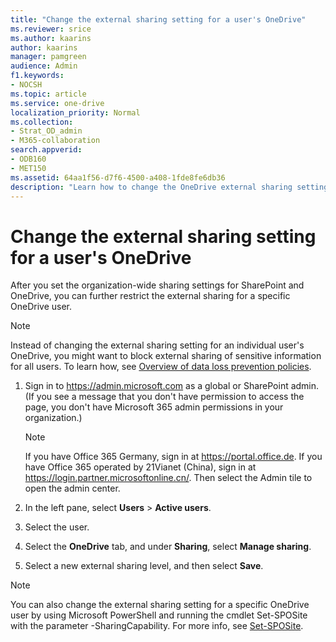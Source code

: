 ```yaml
---
title: "Change the external sharing setting for a user's OneDrive"
ms.reviewer: srice
ms.author: kaarins
author: kaarins
manager: pamgreen
audience: Admin
f1.keywords:
- NOCSH
ms.topic: article
ms.service: one-drive
localization_priority: Normal
ms.collection: 
- Strat_OD_admin
- M365-collaboration
search.appverid:
- ODB160
- MET150
ms.assetid: 64aa1f56-d7f6-4500-a408-1fde8fe6db36
description: "Learn how to change the OneDrive external sharing setting for a user in the Microsoft 365 admin center."
---
```


# Change the external sharing setting for a user's OneDrive

After you set the organization-wide sharing settings for SharePoint and OneDrive, you can further restrict the external sharing for a specific OneDrive user. 

> [!NOTE]
> Instead of changing the external sharing setting for an individual user's OneDrive, you might want to block external sharing of sensitive information for all users. To learn how, see [Overview of data loss prevention policies](/office365/securitycompliance/data-loss-prevention-policies).

  
1. Sign in to https://admin.microsoft.com as a global or SharePoint admin. (If you see a message that you don't have permission to access the page, you don't have Microsoft 365 admin permissions in your organization.)
    
    > [!NOTE]
    > If you have Office 365 Germany, sign in at https://portal.office.de. If you have Office 365 operated by 21Vianet (China), sign in at https://login.partner.microsoftonline.cn/. Then select the Admin tile to open the admin center. 
    
2. In the left pane, select **Users** \> **Active users**.

3. Select the user.

4. Select the **OneDrive** tab, and under **Sharing**, select **Manage sharing**.

5. Select a new external sharing level, and then select **Save**.

> [!NOTE]
> You can also change the external sharing setting for a specific OneDrive user by using Microsoft PowerShell and running the cmdlet Set-SPOSite with the parameter -SharingCapability. For more info, see [Set-SPOSite](/powershell/module/sharepoint-online/set-sposite).
    

